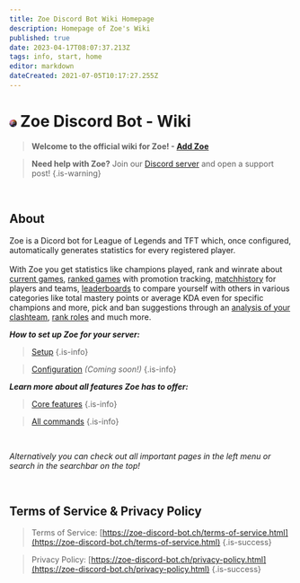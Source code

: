 ```yaml
---
title: Zoe Discord Bot Wiki Homepage
description: Homepage of Zoe's Wiki
published: true
date: 2023-04-17T08:07:37.213Z
tags: info, start, home
editor: markdown
dateCreated: 2021-07-05T10:17:27.255Z
---
```




# <img src="/zoe_logo.png" width = "2.5%" /> Zoe Discord Bot - Wiki 

> **Welcome to the official wiki for Zoe!  - [**Add Zoe**](https://zoe-discord-bot.ch/invite.html)** 

> **Need help with Zoe?**  Join our [Discord server](https://discord.gg/4Rxrzsxb7d) and open a support post!
> {.is-warning}

<br>

## About
Zoe is a Dicord bot for League of Legends and TFT which, once configured, automatically generates statistics for every registered player. <br> <br> With Zoe you get statistics like champions played, rank and winrate about [current games](/en/features/infoChannel), [ranked games](/en/features/rankChannel) with promotion tracking,  [matchhistory](/en/features/matchhistoryChannel) for players and teams, [leaderboards](/en/features/leaderboards) to compare yourself with others in various categories like total mastery points or average KDA even for specific champions and more, pick and ban suggestions through an [analysis of your clashteam](/en/features/clashChannel), [rank roles](/en/features/rankroles) and much more. 
<br>

_**How to set up Zoe for your server:**_
> [Setup](/en/setup)
 >{.is-info}
 
 >[Configuration](/en/config) *(Coming soon!)*
  >{.is-info}


_**Learn more about all features Zoe has to offer:**_
> [Core features](/en/features)
 >{.is-info}
 
 >[All commands](/en/commands)
  >{.is-info}
  
<br>  

*Alternatively you can check out all important pages in the left menu or search in the searchbar on the top!*

<br>

## Terms of Service & Privacy Policy

>Terms of Service: [https://zoe-discord-bot.ch/terms-of-service.html](https://zoe-discord-bot.ch/terms-of-service.html)
>{.is-success}

>Privacy Policy: [https://zoe-discord-bot.ch/privacy-policy.html](https://zoe-discord-bot.ch/privacy-policy.html)
>{.is-success}